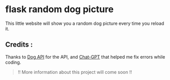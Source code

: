 # flask random dog picture


This little website will show you a random dog picture every time you reload it.

## Credits :
Thanks to [Dog API](https://dog.ceo/dog-api/) for the API,
and [Chat-GPT](https://chat.openai.com/) that helped me fix errors while coding.

> !! More information about this project will come soon !!
